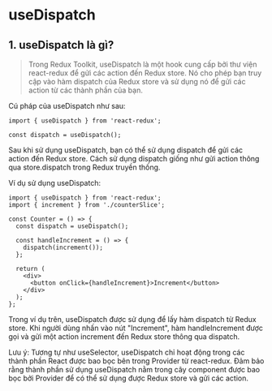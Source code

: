 # useDispatch

## 1. useDispatch là gì?
> Trong Redux Toolkit, useDispatch là một hook cung cấp bởi thư viện react-redux để gửi các action đến Redux store. Nó cho phép bạn truy cập vào hàm dispatch của Redux store và sử dụng nó để gửi các action từ các thành phần của bạn.

Cú pháp của useDispatch như sau:
```
import { useDispatch } from 'react-redux';

const dispatch = useDispatch();
```
Sau khi sử dụng useDispatch, bạn có thể sử dụng dispatch để gửi các action đến Redux store. Cách sử dụng dispatch giống như gửi action thông qua store.dispatch trong Redux truyền thống.

Ví dụ sử dụng useDispatch:
```
import { useDispatch } from 'react-redux';
import { increment } from './counterSlice';

const Counter = () => {
  const dispatch = useDispatch();

  const handleIncrement = () => {
    dispatch(increment());
  };

  return (
    <div>
      <button onClick={handleIncrement}>Increment</button>
    </div>
  );
};
```
Trong ví dụ trên, useDispatch được sử dụng để lấy hàm dispatch từ Redux store. Khi người dùng nhấn vào nút "Increment", hàm handleIncrement được gọi và gửi một action increment đến Redux store thông qua dispatch.

Lưu ý: Tương tự như useSelector, useDispatch chỉ hoạt động trong các thành phần React được bao bọc bên trong Provider từ react-redux. Đảm bảo rằng thành phần sử dụng useDispatch nằm trong cây component được bao bọc bởi Provider để có thể sử dụng được Redux store và gửi các action.